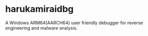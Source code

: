 # harukamiraidbg
A Windows ARM64(AARCH64) user friendly debugger for reverse engineering and malware analysis.
